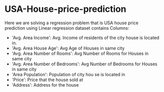 # USA-House-price-prediction

Here we are solving a regression problem that is USA house price prediction using Linear regression 
dataset contains Columns:
* 'Avg. Area Income': Avg. Income of residents of the city house is located in.
* 'Avg. Area House Age': Avg Age of Houses in same city
* 'Avg. Area Number of Rooms': Avg Number of Rooms for Houses in same city
* 'Avg. Area Number of Bedrooms': Avg Number of Bedrooms for Houses in same city
* 'Area Population': Population of city hou se is located in
* 'Price': Price that the house sold at
* 'Address': Address for the house
